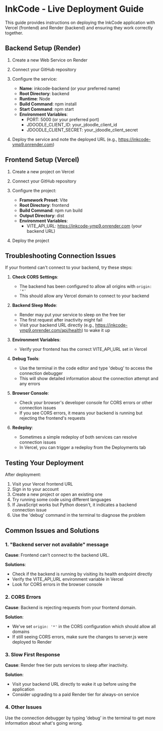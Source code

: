 # InkCode - Live Deployment Guide

This guide provides instructions on deploying the InkCode application with Vercel (frontend) and Render (backend) and ensuring they work correctly together.

## Backend Setup (Render)

1. Create a new Web Service on Render
2. Connect your GitHub repository
3. Configure the service:
   - **Name**: inkcode-backend (or your preferred name)
   - **Root Directory**: backend
   - **Runtime**: Node
   - **Build Command**: npm install
   - **Start Command**: npm start
   - **Environment Variables**: 
     - PORT: 5000 (or your preferred port)
     - JDOODLE_CLIENT_ID: your_jdoodle_client_id
     - JDOODLE_CLIENT_SECRET: your_jdoodle_client_secret

4. Deploy the service and note the deployed URL (e.g., https://inkcode-ymp9.onrender.com)

## Frontend Setup (Vercel)

1. Create a new project on Vercel
2. Connect your GitHub repository
3. Configure the project:
   - **Framework Preset**: Vite
   - **Root Directory**: frontend
   - **Build Command**: npm run build
   - **Output Directory**: dist
   - **Environment Variables**:
     - VITE_API_URL: https://inkcode-ymp9.onrender.com (your backend URL)

4. Deploy the project

## Troubleshooting Connection Issues

If your frontend can't connect to your backend, try these steps:

1. **Check CORS Settings**:
   - The backend has been configured to allow all origins with `origin: '*'`
   - This should allow any Vercel domain to connect to your backend

2. **Backend Sleep Mode**:
   - Render may put your service to sleep on the free tier
   - The first request after inactivity might fail
   - Visit your backend URL directly (e.g., https://inkcode-ymp9.onrender.com/api/health) to wake it up

3. **Environment Variables**:
   - Verify your frontend has the correct VITE_API_URL set in Vercel

4. **Debug Tools**:
   - Use the terminal in the code editor and type 'debug' to access the connection debugger
   - This will show detailed information about the connection attempt and any errors

5. **Browser Console**:
   - Check your browser's developer console for CORS errors or other connection issues
   - If you see CORS errors, it means your backend is running but rejecting the frontend's requests

6. **Redeploy**:
   - Sometimes a simple redeploy of both services can resolve connection issues
   - In Vercel, you can trigger a redeploy from the Deployments tab

## Testing Your Deployment

After deployment:

1. Visit your Vercel frontend URL
2. Sign in to your account
3. Create a new project or open an existing one
4. Try running some code using different languages
5. If JavaScript works but Python doesn't, it indicates a backend connection issue
6. Use the 'debug' command in the terminal to diagnose the problem

## Common Issues and Solutions

### 1. "Backend server not available" message

**Cause**: Frontend can't connect to the backend URL.

**Solutions**:
- Check if the backend is running by visiting its health endpoint directly
- Verify the VITE_API_URL environment variable in Vercel
- Look for CORS errors in the browser console

### 2. CORS Errors

**Cause**: Backend is rejecting requests from your frontend domain.

**Solution**:
- We've set `origin: '*'` in the CORS configuration which should allow all domains
- If still seeing CORS errors, make sure the changes to server.js were deployed to Render

### 3. Slow First Response

**Cause**: Render free tier puts services to sleep after inactivity.

**Solution**:
- Visit your backend URL directly to wake it up before using the application
- Consider upgrading to a paid Render tier for always-on service

### 4. Other Issues

Use the connection debugger by typing 'debug' in the terminal to get more information about what's going wrong.
